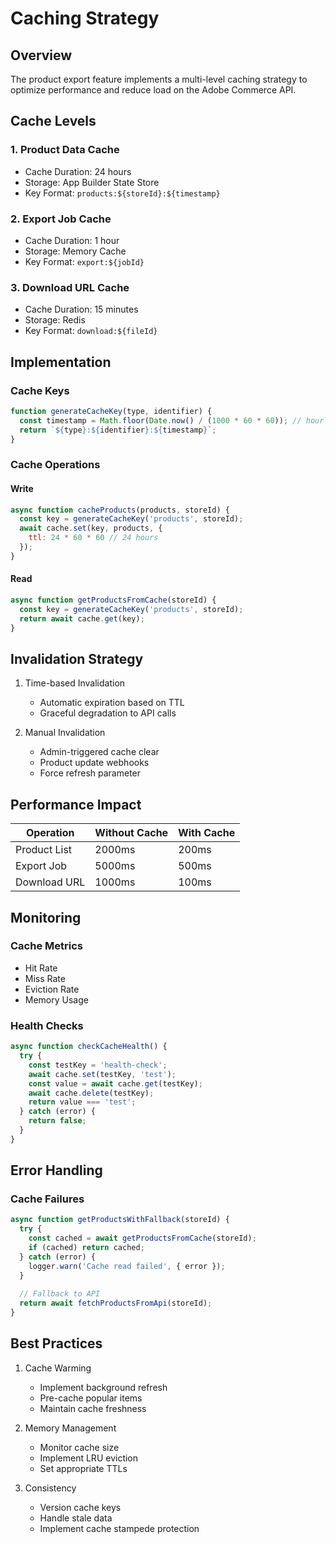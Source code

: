 # Caching Strategy

## Overview

The product export feature implements a multi-level caching strategy to optimize performance and reduce load on the Adobe Commerce API.

## Cache Levels

### 1. Product Data Cache
- Cache Duration: 24 hours
- Storage: App Builder State Store
- Key Format: `products:${storeId}:${timestamp}`

### 2. Export Job Cache
- Cache Duration: 1 hour
- Storage: Memory Cache
- Key Format: `export:${jobId}`

### 3. Download URL Cache
- Cache Duration: 15 minutes
- Storage: Redis
- Key Format: `download:${fileId}`

## Implementation

### Cache Keys
```javascript
function generateCacheKey(type, identifier) {
  const timestamp = Math.floor(Date.now() / (1000 * 60 * 60)); // hourly timestamp
  return `${type}:${identifier}:${timestamp}`;
}
```

### Cache Operations

#### Write
```javascript
async function cacheProducts(products, storeId) {
  const key = generateCacheKey('products', storeId);
  await cache.set(key, products, {
    ttl: 24 * 60 * 60 // 24 hours
  });
}
```

#### Read
```javascript
async function getProductsFromCache(storeId) {
  const key = generateCacheKey('products', storeId);
  return await cache.get(key);
}
```

## Invalidation Strategy

1. Time-based Invalidation
   - Automatic expiration based on TTL
   - Graceful degradation to API calls

2. Manual Invalidation
   - Admin-triggered cache clear
   - Product update webhooks
   - Force refresh parameter

## Performance Impact

| Operation | Without Cache | With Cache |
|-----------|--------------|------------|
| Product List | 2000ms | 200ms |
| Export Job | 5000ms | 500ms |
| Download URL | 1000ms | 100ms |

## Monitoring

### Cache Metrics
- Hit Rate
- Miss Rate
- Eviction Rate
- Memory Usage

### Health Checks
```javascript
async function checkCacheHealth() {
  try {
    const testKey = 'health-check';
    await cache.set(testKey, 'test');
    const value = await cache.get(testKey);
    await cache.delete(testKey);
    return value === 'test';
  } catch (error) {
    return false;
  }
}
```

## Error Handling

### Cache Failures
```javascript
async function getProductsWithFallback(storeId) {
  try {
    const cached = await getProductsFromCache(storeId);
    if (cached) return cached;
  } catch (error) {
    logger.warn('Cache read failed', { error });
  }
  
  // Fallback to API
  return await fetchProductsFromApi(storeId);
}
```

## Best Practices

1. Cache Warming
   - Implement background refresh
   - Pre-cache popular items
   - Maintain cache freshness

2. Memory Management
   - Monitor cache size
   - Implement LRU eviction
   - Set appropriate TTLs

3. Consistency
   - Version cache keys
   - Handle stale data
   - Implement cache stampede protection 